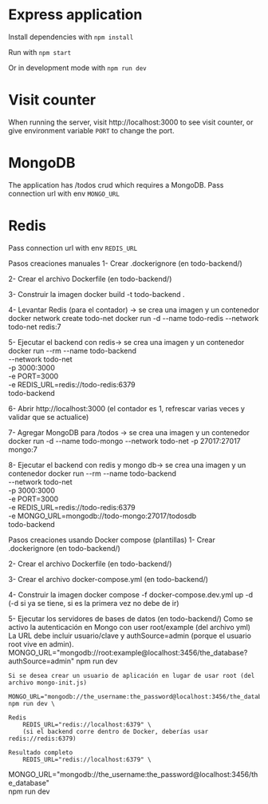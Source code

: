 # Express application

Install dependencies with `npm install`

Run with `npm start`

Or in development mode with `npm run dev`

# Visit counter

When running the server, visit http://localhost:3000 to see visit counter, or give environment variable `PORT` to change the port.

# MongoDB

The application has /todos crud which requires a MongoDB. Pass connection url with env `MONGO_URL`

# Redis

Pass connection url with env `REDIS_URL`


Pasos creaciones manuales
1- Crear .dockerignore (en todo-backend/)

2- Crear el archivo Dockerfile (en todo-backend/)

3- Construir la imagen 
	docker build -t todo-backend .

4- Levantar Redis (para el contador) -> se crea una imagen y un contenedor
	docker network create todo-net
	docker run -d --name todo-redis --network todo-net redis:7

5- Ejecutar el backend con redis-> se crea una imagen y un contenedor
	docker run --rm --name todo-backend \
	  --network todo-net \
	  -p 3000:3000 \
	  -e PORT=3000 \
	  -e REDIS_URL=redis://todo-redis:6379 \
	  todo-backend

6- Abrir http://localhost:3000 (el contador es 1, refrescar varias veces y validar que se actualice)

7- Agregar MongoDB para /todos -> se crea una imagen y un contenedor
	docker run -d --name todo-mongo --network todo-net -p 27017:27017 mongo:7

8- Ejecutar el backend con redis y mongo db-> se crea una imagen y un contenedor
	docker run --rm --name todo-backend \
  	--network todo-net \
  	-p 3000:3000 \
  	-e PORT=3000 \
  	-e REDIS_URL=redis://todo-redis:6379 \
  	-e MONGO_URL=mongodb://todo-mongo:27017/todosdb \
  	todo-backend


Pasos creaciones usando Docker compose (plantillas)
1- Crear .dockerignore (en todo-backend/)

2- Crear el archivo Dockerfile (en todo-backend/)

3- Crear el archivo docker-compose.yml (en todo-backend/)

4- Construir la imagen
	docker compose -f docker-compose.dev.yml up -d (-d si ya se tiene, si es la primera vez no debe de ir)

5- Ejecutar los servidores de bases de datos (en todo-backend/)
	Como se activo la autenticación en Mongo con user root/example (del archivo yml)
	La URL debe incluir usuario/clave y authSource=admin (porque el usuario root vive en admin).
		MONGO_URL="mongodb://root:example@localhost:3456/the_database?authSource=admin" npm run dev
	
	Si se desea crear un usuario de aplicación en lugar de usar root (del archivo mongo-init.js)
		MONGO_URL="mongodb://the_username:the_password@localhost:3456/the_database" npm run dev \

	Redis
		REDIS_URL="redis://localhost:6379" \
		(si el backend corre dentro de Docker, deberías usar redis://redis:6379)

	Resultado completo
		REDIS_URL="redis://localhost:6379" \
MONGO_URL="mongodb://the_username:the_password@localhost:3456/the_database" \
npm run dev
